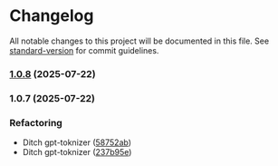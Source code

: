 # Changelog

All notable changes to this project will be documented in this file. See [standard-version](https://github.com/conventional-changelog/standard-version) for commit guidelines.

### [1.0.8](https://github.com/aboucodeur/prompt-forge/compare/v1.0.7...v1.0.8) (2025-07-22)

### 1.0.7 (2025-07-22)


### Refactoring

* Ditch gpt-toknizer ([58752ab](https://github.com/aboucodeur/prompt-forge/commit/58752ab3219375107cc6aeea0e54c28d188d3b4b))
* Ditch gpt-toknizer ([237b95e](https://github.com/aboucodeur/prompt-forge/commit/237b95e8faa1211d68e0454363a522ce673a42a5))
